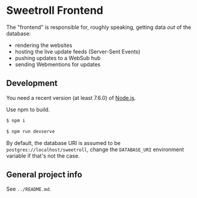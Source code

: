 # Sweetroll Frontend

The "frontend" is responsible for, roughly speaking, getting data *out* of the database:

- rendering the websites
- hosting the live update feeds (Server-Sent Events)
- pushing updates to a WebSub hub
- sending Webmentions for updates

## Development

You need a recent version (at least 7.6.0) of [Node.js].

Use npm to build.

```bash
$ npm i

$ npm run devserve
```

By default, the database URI is assumed to be `postgres://localhost/sweetroll`, change the `DATABASE_URI` environment variable if that's not the case.

[Node.js]: https://nodejs.org/en/

## General project info

See `../README.md`.
